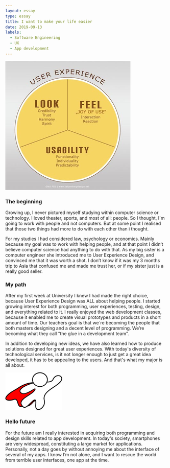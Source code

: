```yaml
---
layout: essay
type: essay
title: I want to make your life easier
date: 2019-09-13
labels:
  - Software Engineering
  - UX 
  - App development
---
```


<img class="ui medium left floated image" src="../images/ux.jpg">



<h3> The beginning </h3>
Growing up, I never pictured myself studying within computer science or technology. I loved theater, sports, and most of all: people. So I thought, I´m going to work with people and not computers. But at some point I realised that those two things had more to do with each other than i thought. 

For my studies I had considered law, psychology or economics. Mainly because my goal was to work with helping people, and at that point I didn’t believe computer science had anything to do with that. As my big sister is a computer engineer she introduced me to User Experience Design, and convinced me that it was worth a shot. I don’t know if it was my 3 months trip to Asia that confused me and made me trust her, or if my sister just is a really good seller.

<h3>My path</h3>
After my first week at University I knew I had made the right choice, because User Experience Design was ALL about helping people. I started growing interest for both programming, user experiences, testing, design, and everything related to it. I really enjoyed the web development classes, because it enabled me to create visual prototypes and products in a short amount of time. Our teachers goal is that we´re becoming the people that both masters designing and a decent level of programming. We’re becoming what they call “the glue in a development team”. 

In addition to developing new ideas, we have also learned how to produce solutions designed for great user experiences. With today's diversity of technological services, is it not longer enough to just get a great idea developed,  it has to be appealing to the users. And that's what my major is all about. 

<img class="ui image" src="../images/superhero.png">

<h3>Hello future</h3>
For the future am I really interested in acquiring both programming and design skills related to app development. In today's society, smartphones are very widespread, constituting a large market for applications. Personally, not a day goes by without annoying me about the interface of several of my apps. I know I’m not alone, and I want to rescue the world from terrible user interfaces, one app at the time. 
